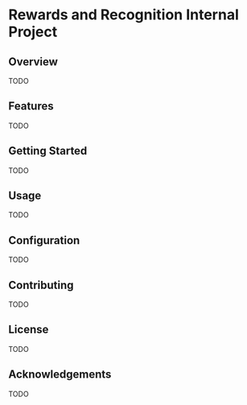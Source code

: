 # Rewards and Recognition Internal Project
## Overview
TODO

## Features
TODO

## Getting Started
TODO

## Usage
TODO

## Configuration
TODO

## Contributing
TODO

## License
TODO

## Acknowledgements
TODO

